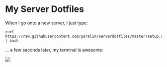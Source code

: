 My Server Dotfiles
===================

When I go onto a new server, I just type:

```
curl https://raw.githubusercontent.com/paralin/serverdotfiles/master/setup.sh | bash
```

... a few seconds later, my terminal is awesome:

![](http://i.imgur.com/iIOYMrC.png)
